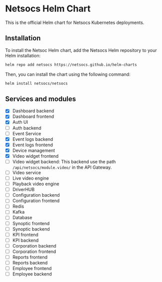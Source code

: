 # Netsocs Helm Chart

This is the official Helm chart for Netsocs Kubernetes deployments.

## Installation

To install the Netsoc Helm chart, add the Netsocs Helm repository to your Helm installation:

```bash
helm repo add netsocs https://netsocs.github.io/helm-charts
```

Then, you can install the chart using the following command:

```bash
helm install netsocs/netsocs
```

## Services and modules
- [x] Dashboard backend
- [x] Dashboard frontend
- [x] Auth UI
- [ ] Auth backend
- [ ] Event Service
- [x] Event logs backend
- [x] Event logs frontend
- [x] Device management
- [x] Video widget frontend
- [ ] Video widget backend: This backend use the path `/api/netsocs/module.video/` in the API Gateway.
- [ ] Video service
- [ ] Live video engine
- [ ] Playback video engine
- [ ] DriverHUB
- [ ] Configuration backend
- [ ] Configuration frontend
- [ ] Redis
- [ ] Kafka
- [ ] Database
- [ ] Synoptic frontend
- [ ] Synoptic backend
- [ ] KPI frontend
- [ ] KPI backend
- [ ] Corporation backend
- [ ] Corporation frontend
- [ ] Reports frontend
- [ ] Reports backend
- [ ] Employee frontend
- [ ] Employee backend
